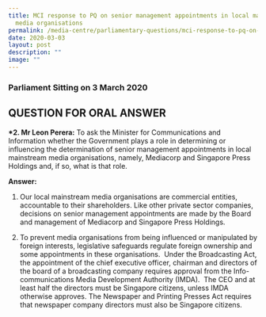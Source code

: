 ```yaml
---
title: MCI response to PQ on senior management appointments in local mainstream
  media organisations
permalink: /media-centre/parliamentary-questions/mci-response-to-pq-on-smt-appointments-in-local-media-org/
date: 2020-03-03
layout: post
description: ""
image: ""
---
```

### Parliament Sitting on 3 March 2020 

QUESTION FOR ORAL ANSWER
------------------------

  
**\*2. Mr Leon Perera:** To ask the Minister for Communications and Information whether the Government plays a role in determining or influencing the determination of senior management appointments in local mainstream media organisations, namely, Mediacorp and Singapore Press Holdings and, if so, what is that role.    
  
**Answer:**  

1. Our local mainstream media organisations are commercial entities, accountable to their shareholders. Like other private sector companies, decisions on senior management appointments are made by the Board and management of Mediacorp and Singapore Press Holdings.    
  
2. To prevent media organisations from being influenced or manipulated by foreign interests, legislative safeguards regulate foreign ownership and some appointments in these organisations.  Under the Broadcasting Act, the appointment of the chief executive officer, chairman and directors of the board of a broadcasting company requires approval from the Info-communications Media Development Authority (IMDA).  The CEO and at least half the directors must be Singapore citizens, unless IMDA otherwise approves. The Newspaper and Printing Presses Act requires that newspaper company directors must also be Singapore citizens.